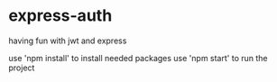# express-auth
having fun with jwt and express

use 'npm install' to install needed packages
use 'npm start' to run the project
